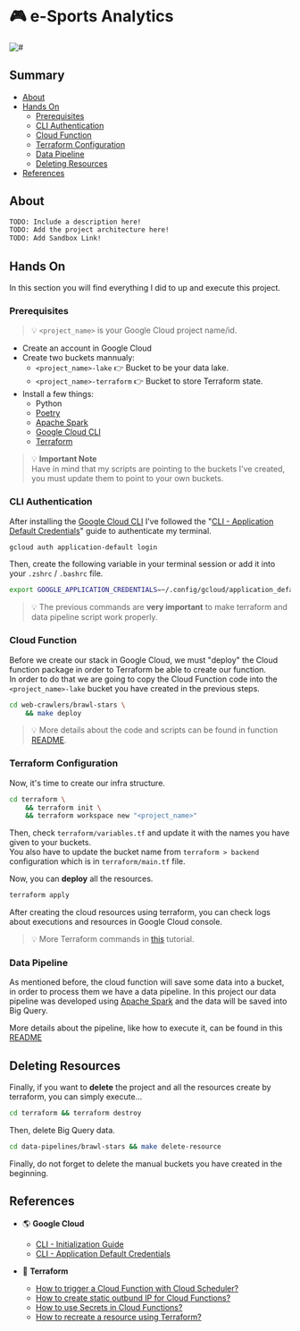 # 🎮 e-Sports Analytics

![#](https://img.shields.io/badge/licence-MIT-lightseagreen.svg?logo=apache)

## Summary

- [About](#about)
- [Hands On](#hands-on)
  - [Prerequisites](#prerequisites)
  - [CLI Authentication](#cli-authentication)
  - [Cloud Function](#cloud-function)
  - [Terraform Configuration](#terraform-configuration)
  - [Data Pipeline](#data-pipeline)
  - [Deleting Resources](#deleting-resources)
- [References](#references)

## About

```bash
TODO: Include a description here!  
TODO: Add the project architecture here!
TODO: Add Sandbox Link!
```

## Hands On

In this section you will find everything I did to up and execute this project.

### Prerequisites

> 💡 `<project_name>` is your Google Cloud project name/id.

- Create an account in Google Cloud
- Create two buckets mannualy:
  - `<project_name>-lake` 👉 Bucket to be your data lake.
  - `<project_name>-terraform` 👉 Bucket to store Terraform state.
- Install a few things:
  - Python
  - [Poetry]
  - [Apache Spark]
  - [Google Cloud CLI]
  - [Terraform]

> 💡 **Important Note**  
> Have in mind that my scripts are pointing to the buckets I've created, you must update them to point to your own buckets.

### CLI Authentication

After installing the [Google Cloud CLI] I've followed the "[CLI - Application Default Credentials]" guide to authenticate my terminal.

```bash
gcloud auth application-default login
```

Then, create the following variable in your terminal session or add it into your `.zshrc` / `.bashrc` file.

```bash
export GOOGLE_APPLICATION_CREDENTIALS=~/.config/gcloud/application_default_credentials.json
```

> 💡 The previous commands are **very important** to make terraform and data pipeline script work properly.

### Cloud Function

Before we create our stack in Google Cloud, we must "deploy" the Cloud function package in order to Terraform be able to create our function.  
In order to do that we are going to copy the Cloud Function code into the `<project_name>-lake` bucket you have created in the previous steps.

```bash
cd web-crawlers/brawl-stars \
    && make deploy
```

> 💡 More details about the code and scripts can be found in function [README](web-crawlers/brawl-stars/README.md).

### Terraform Configuration

Now, it's time to create our infra structure.

```bash
cd terraform \
    && terraform init \
    && terraform workspace new "<project_name>"
```

Then, check `terraform/variables.tf` and update it with the names you have given to your buckets.  
You also have to update the bucket name from `terraform > backend` configuration which is in `terraform/main.tf` file.

Now, you can **deploy** all the resources.

```bash
terraform apply
```

After creating the cloud resources using terraform, you can check logs about executions and resources in Google Cloud console.  

> 💡 More Terraform commands in [this](https://gist.github.com/avcaliani/4a68c1fdfe5132288ebea1819bdfa23f) tutorial.

### Data Pipeline

As mentioned before, the cloud function will save some data into a bucket, in order to process them we have a data pipeline.
In this project our data pipeline was developed using [Apache Spark] and the data will be saved into Big Query.

More details about the pipeline, like how to execute it, can be found in this [README](data-pipelines/brawl-stars/README.md)

## Deleting Resources

Finally, if you want to **delete** the project and all the resources create by terraform, you can simply execute...

```bash
cd terraform && terraform destroy
```

Then, delete Big Query data.

```bash
cd data-pipelines/brawl-stars && make delete-resource
```

Finally, do not forget to delete the manual buckets you have created in the beginning.

## References

- 🌎 **Google Cloud**
  - [CLI - Initialization Guide](https://cloud.google.com/sdk/docs/initializing)
  - [CLI - Application Default Credentials]

- 🌳 **Terraform**
  - [How to trigger a Cloud Function with Cloud Scheduler?](https://medium.com/geekculture/setup-gcp-cloud-functions-triggering-by-cloud-schedulers-with-terraform-1433fbf1abbe)
  - [How to create static outbund IP for Cloud Functions?](https://shashwotrisal.medium.com/how-to-create-a-static-outbound-ip-for-google-cloud-functions-using-terraform-a8e9b30074b6)
  - [How to use Secrets in Cloud Functions?](https://www.cloudreach.com/en/technical-blog/utilizing-gcp-secret-manager-secrets-in-cloud-functions-with-terraform/)
  - [How to recreate a resource using Terraform?](https://stackoverflow.com/a/70773865)

[Apache Spark]: https://spark.apache.org
[CLI - Application Default Credentials]: https://cloud.google.com/docs/authentication/application-default-credentials
[Google Cloud CLI]: https://cloud.google.com/sdk/docs/install
[Terraform]: https://developer.hashicorp.com/terraform/downloads?product_intent=terraform
[Poetry]: https://python-poetry.org/
